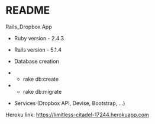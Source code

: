 # README

Rails_Dropbox App

* Ruby version - 2.4.3

* Rails version - 5.1.4

* Database creation
* - rake db:create
* - rake db:migrate


* Services (Dropbox API, Devise, Bootstrap, ...)

Heroku link: https://limitless-citadel-17244.herokuapp.com